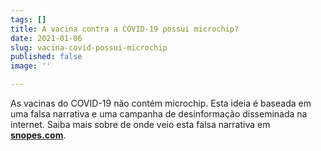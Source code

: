 ```yaml
---
tags: []
title: A vacina contra a COVID-19 possui microchip?
date: 2021-01-06
slug: vacina-covid-possui-microchip
published: false
image: ''

---
```

As vacinas do COVID-19 não contém microchip. Esta ideia é baseada em uma falsa narrativa e uma campanha de desinformação disseminada na internet. Saiba mais sobre de onde veio esta falsa narrativa em [**snopes.com**](https://www.snopes.com/fact-check/bill-gates-id2020/ "Snopes.com").
